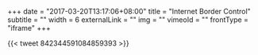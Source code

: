 +++
date = "2017-03-20T13:17:06+08:00"
title = "Internet Border Control"
subtitle = ""
width = 6
externalLink = ""
img = ""
vimeoId = ""
frontType = "iframe"
+++

{{< tweet 842344591084859393 >}}
